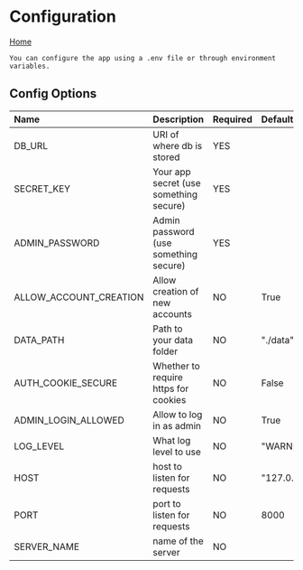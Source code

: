 # Configuration

[Home](index.md)

    You can configure the app using a .env file or through environment variables.

## Config Options
| Name                   | Description                            | Required | Default            |
|:-----------------------|:-------------------------------------- |:---------|:-------------------|
| DB_URL                 | URI of where db is stored              | YES      |                    |
| SECRET_KEY             | Your app secret (use something secure) | YES      |                    |
| ADMIN_PASSWORD         | Admin password (use something secure)  | YES      |                    |
| ALLOW_ACCOUNT_CREATION | Allow creation of new accounts         | NO       | True               |
| DATA_PATH              | Path to your data folder               | NO       | "./data"           |
| AUTH_COOKIE_SECURE     | Whether to require https for cookies   | NO       | False              |
| ADMIN_LOGIN_ALLOWED    | Allow to log in as admin               | NO       | True               |
| LOG_LEVEL              | What log level to use                  | NO       | "WARNING"          |
| HOST                   | host to listen for requests            | NO       | "127.0.0.1"        |
| PORT                   | port to listen for requests            | NO       | 8000               |
| SERVER_NAME            | name of the server                     | NO       |                    |

